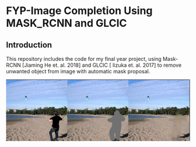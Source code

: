 # FYP-Image Completion Using MASK_RCNN and GLCIC
## Introduction
This repository includes the code for my final year project, using Mask-RCNN [Jiaming He et. al. 2018] and GLCIC [ Iizuka et. al. 2017] to remove unwanted object from image with automatic mask proposal. 

![Demo](https://raw.githubusercontent.com/zw4315/FYP/master/results/result/demo.jpg)
